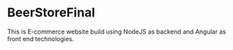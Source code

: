 # BeerStoreFinal
This is E-commerce website build using NodeJS as backend and Angular as front end technologies.
